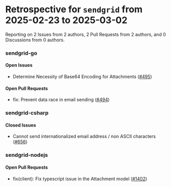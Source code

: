 # Retrospective for `sendgrid` from 2025-02-23 to 2025-03-02

Reporting on 2 Issues from 2 authors, 2 Pull Requests from 2 authors, and 0 Discussions from 0 authors.


### sendgrid-go

#### Open Issues

- Determine Necessity of Base64 Encoding for Attachments ([#495](https://github.com/sendgrid/sendgrid-go/issues/495))

#### Open Pull Requests

- fix: Prevent data race in email sending ([#494](https://github.com/sendgrid/sendgrid-go/pull/494))

### sendgrid-csharp

#### Closed Issues

- Cannot send internationalized email address / non ASCII characters ([#656](https://github.com/sendgrid/sendgrid-csharp/issues/656))

### sendgrid-nodejs

#### Open Pull Requests

- fix(client): Fix typescript issue in the Attachment model ([#1402](https://github.com/sendgrid/sendgrid-nodejs/pull/1402))